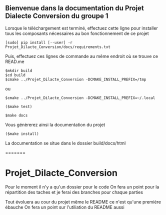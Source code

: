 Bienvenue dans la documentation du Projet Dialecte Conversion du groupe 1
----

Lorsque le téléchargement est terminé, effectuez cette ligne pour installer tous les composants nécessaires au bon fonctionnement de ce projet

```
[sudo] pip install [--user] -r Projet_Dilacte_Conversion/docs/requirements.txt
```

Puis, effectuez ces lignes de commande au même endroit où se trouve ce READ.me


```
$mkdir build
$cd build
$cmake ../Projet_Dilacte_Conversion -DCMAKE_INSTALL_PREFIX=/tmp
```
ou
```
$cmake ../Projet_Dilacte_Conversion -DCMAKE_INSTALL_PREFIX=~/.local
```

```
($make test)

$make docs
```

Vous génèrerez ainsi la documentation du projet
 
```
($make install)
```

La documentation se situe dans le dossier build/docs/html


=======
# Projet_Dilacte_Conversion

Pour le moment il n'y a qu'un dossier pour le code 
On fera un point pour la répartition des taches et je ferai des branches pour chaque parties

Tout évoluera au cour du projet même le README ce n'est qu'une première ébauche
On fera un point sur l'utiliation du README aussi
